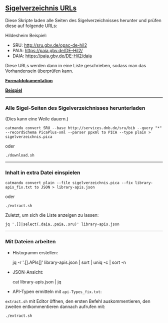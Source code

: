 ## [Sigelverzeichnis URLs](https://sigel.staatsbibliothek-berlin.de/startseite/)

Diese Skripte laden alle Seiten des Sigelverzeichnisses herunter und prüfen diese auf folgende URLs:

Hildesheim Beispiel:

- SRU: http://sru.gbv.de/opac-de-hil2
- PAIA: https://paia.gbv.de/DE-Hil2/
- DAIA: https://paia.gbv.de/DE-Hil2/daia

Diese URLs werden dann in eine Liste geschrieben, sodass man das Vorhandensein überprüfen kann.

[**Formatdokumentation**](https://sigel.staatsbibliothek-berlin.de/vergabe/adressenformat/)

[**Beispiel**](https://services.dnb.de/sru/bib?operation=searchRetrieve&query=isl%3DDE-Hil2&recordSchema=PicaPlus-xml&version=1.1)

---

### Alle Sigel-Seiten des Sigelverzeichnisses herunterladen

(Dies kann eine Weile dauern.)
 
    catmandu convert SRU --base http://services.dnb.de/sru/bib --query "*" --recordSchema PicaPlus-xml --parser ppxml to PICA --type plain > sigelverzeichnis.pica

oder

    ./download.sh

---

### Inhalt in extra Datei einspielen

    catmandu convert plain --file sigelverzeichnis.pica --fix library-apis_fix.txt to JSON > library-apis.json

oder

    ./extract.sh
    
Zuletzt, um sich die Liste anzeigen zu lassen:

    jq '.[]|select(.daia,.paia,.sru)' library-apis.json
    
---
    
### Mit Dateien arbeiten

- Histogramm erstellen: 

    jq -r '.[].APIs[]'  library-apis.json | sort | uniq -c | sort -n
    
- JSON-Ansicht:

    cat library-apis.json | jq

- API-Typen ermitteln mit `api-Types_fix.txt`:

`extract.sh` mit Editor öffnen, den ersten Befehl auskommentieren, den zweiten entkommentieren dannach aufrufen mit:

    ./extract.sh
